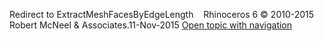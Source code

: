 ---
---

Redirect to ExtractMeshFacesByEdgeLength&#160;
&#160;
Rhinoceros 6 © 2010-2015 Robert McNeel &amp; Associates.11-Nov-2015
 [Open topic with navigation](extractmeshfacesbyedgelength.html) 

